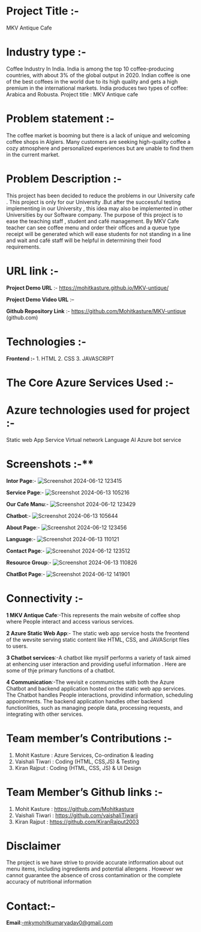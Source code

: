 # Project Title :-
 MKV Antique Cafe

# Industry type :-
Coffee Industry In India. India is among the top 10 coffee-producing countries, with about 3% of the global output in 2020. Indian coffee is one of the best coffees in the world due to its high quality and gets a high premium in the international markets. India produces two types of coffee: Arabica and Robusta.
Project title :  MKV Antique cafe

# Problem statement :-
The coffee market is booming but there is a lack of unique and welcoming coffee shops in Algiers.
Many customers are seeking high-quality coffee a cozy atmosphere and personalized experiences but are unable to find them in the current market.

# Problem Description :-
This project has been decided to reduce the problems in our University cafe . This project is only for  our University .But after the successful testing implementing in our University ,  this idea may also be implemented in other Universities by our Software company. The purpose of this project is to ease the teaching staff , student and café management. By MKV Cafe teacher can see coffee menu and order their offices and a queue type receipt will be generated which will ease students for not standing in a line and wait and café staff will be helpful in determining their food requirements. 


# URL link :-
**Project Demo URL** :-
https://mohitkasture.github.io/MKV-untique/

**Project Demo Video URL** :–

**Github Repository Link** :-
https://github.com/Mohitkasture/MKV-untique (github.com)


# Technologies :-
**Frontend :-**
    1. HTML
    2. CSS
    3. JAVASCRIPT


# The Core Azure Services Used :-

# Azure technologies used for project :-
Static web App Service 
Virtual network
Language AI
Azure bot service 

# Screenshots :-**
**Intor Page**:-
 ![Screenshot 2024-06-12 123415](https://github.com/Mohitkasture/MKV-untique/assets/171769134/dc719e6f-7366-4cb9-8552-0fafc27c6772)
 
 **Service Page**:-
 ![Screenshot 2024-06-13 105216](https://github.com/Mohitkasture/MKV-untique/assets/171769134/2cf650e2-a967-4dea-a9b0-ad3c81dcfb0a)

 **Our Cafe Manu**:-
 ![Screenshot 2024-06-12 123429](https://github.com/Mohitkasture/MKV-untique/assets/171769134/bdbe3ad5-8728-4683-bd62-8d41d57ddef6)
 
 **Chatbot**:-
 ![Screenshot 2024-06-13 105644](https://github.com/Mohitkasture/MKV-untique/assets/171769134/df7ee97d-db88-47e0-a405-8b42faf8d90a)

 **About Page**:-
 ![Screenshot 2024-06-12 123456](https://github.com/Mohitkasture/MKV-untique/assets/171769134/ebfcb413-1125-463f-b044-3846f19d7e25)

 **Language**:-
 ![Screenshot 2024-06-13 110121](https://github.com/Mohitkasture/MKV-untique/assets/171769134/7b6c4473-cbd6-4a05-8dce-9e6acfa9695e)
 
 **Contact Page**:-
 ![Screenshot 2024-06-12 123512](https://github.com/Mohitkasture/MKV-untique/assets/171769134/937ee89c-a79b-4d2b-b7e3-3a53dad543ec)

 **Resource Group**:-
 ![Screenshot 2024-06-13 110826](https://github.com/Mohitkasture/MKV-untique/assets/171769134/de205da9-4257-46e1-8ba5-f27de63d1f4b)

  **ChatBot Page**:-
  ![Screenshot 2024-06-12 141901](https://github.com/Mohitkasture/MKV-untique/assets/171769134/f38b4709-148f-4015-9f91-1b35eaa2cb00)

  # Connectivity :-
  **1 MKV Antique Cafe**:-This represents the main website of coffee shop where People interact and access various services.
  
  **2 Azure Static Web App**:- The static web app service hosts the freontend of the wevsite serving static content like HTML, CSS, and JAVAScript files to users.
  
  **3 Chatbot services**:-A chatbot like mysilf performs a variety of task aimed at enhencing user interaction and providing useful information . Here are some of thje primary functions of a chatbot.

  **4 Communication**:-The wevisit e commumictes with both the Azure Chatbot and backend application hosted on the static web app services. The Chatbot handles People interactions, providind information, 
  scheduling appointments. The backend application handles other backend functionlities, such as managing people data, processing requests, and integrating with other services.
  

# Team member’s Contributions :- 
1.	Mohit Kasture : Azure Services, Co-ordination & leading 
2.	Vaishali Tiwari : Coding (HTML, CSS,JS) & Testing
3.	Kiran Rajput     : Coding (HTML, CSS, JS) & UI Design


# Team Member’s Github links :-
1.	Mohit Kasture :  https://github.com/Mohitkasture
2.	Vaishali Tiwari : https://github.com/vaishaliTiwarij
3.	Kiran Rajput     : https://github.com/KiranRajput2003

# Disclaimer
The project is we have strive to provide accurate intformation about out menu items, including ingredients and potential allergens . However we cannot guarantee the absence of cross contamination or the complete accuracy of nutritional information

# Contact:-
**Email**:-mkymohitkumaryadav0@gmail.com

